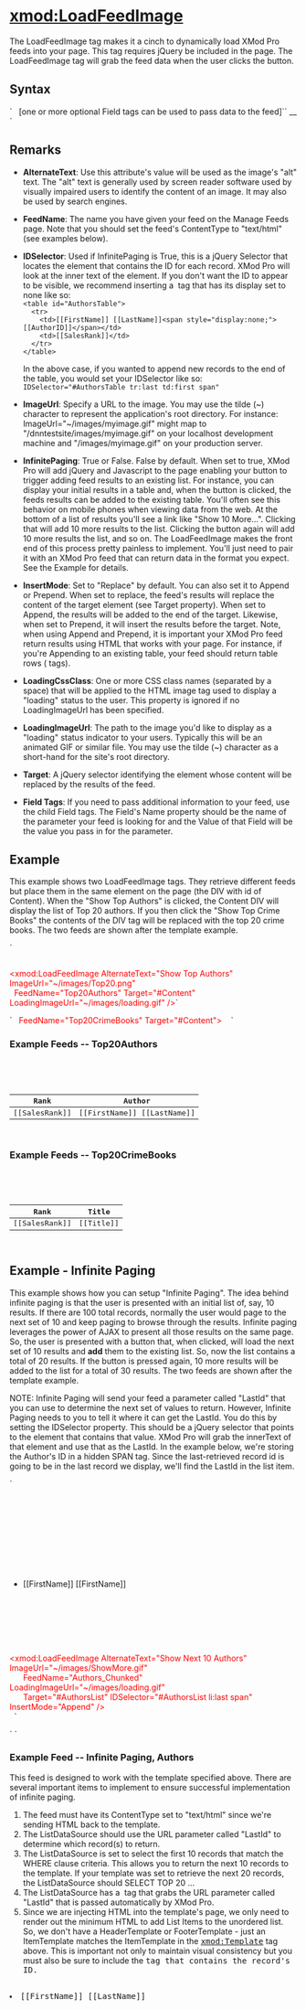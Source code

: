 # <xmod:LoadFeedImage>

<a name="top" xmlns="http://www.w3.org/1999/xhtml"></a>


The LoadFeedImage tag makes it a cinch to dynamically load XMod Pro feeds into your page. This tag requires jQuery be included in the page. The LoadFeedImage tag will grab the feed data when the user clicks the button.

<a name="syntax" xmlns="http://www.w3.org/1999/xhtml"></a>

## Syntax

<div xmlns="">`<xmod:LoadFeedImage  
  AlternateText="_string_"  
  FeedName="_string_"  
  Height="_size_"  
  IDSelector="_jQuery element selector_"  
  ImageUrl="_string_"  
  InfinitePaging="True|**False**"  
  InsertMode="**Replace**|Append|Prepend"  
  LoadingCssClass="_CSS Class Name(s)_"  
  LoadingImageUrl="_url_"  
  Target="_jQuery element selector_"  
  Width="_size_">  
  [one or more optional Field tags can be used to pass data to the feed]``  
_<Field Name="string" Value="string" />_  
</xmod:LoadFeedImage>`</div>

<a name="remarks" xmlns="http://www.w3.org/1999/xhtml"></a>

## Remarks

*   **AlternateText**: Use this attribute's value will be used as the image's "alt" text. The "alt" text is generally used by screen reader software used by visually impaired users to identify the content of an image. It may also be used by search engines.  

*   **FeedName**: The name you have given your feed on the Manage Feeds page. Note that you should set the feed's ContentType to "text/html" (see examples below).  

*   **IDSelector**: Used if InfinitePaging is True, this is a jQuery Selector that locates the element that contains the ID for each record. XMod Pro will look at the inner text of the element. If you don't want the ID to appear to be visible, we recommend inserting a <span> tag that has its display set to none like so:  
    `<table id="AuthorsTable">`  
    `  <tr>`  
    `    <td>[[FirstName]] [[LastName]]<span style="display:none;">[[AuthorID]]</span></td>`  
    `    <td>[[SalesRank]]</td>`  
    `  </tr>`  
    `</table>`  

    In the above case, if you wanted to append new records to the end of the table, you would set your IDSelector like so:  
    `IDSelector="#AuthorsTable tr:last td:first span"`  

*   **ImageUrl**: Specify a URL to the image. You may use the tilde (~) character to represent the application's root directory. For instance: ImageUrl="~/images/myimage.gif" might map to "/dnntestsite/images/myimage.gif" on your localhost development machine and "/images/myimage.gif" on your production server.  

*   **InfinitePaging**: True or False. False by default. When set to true, XMod Pro will add jQuery and Javascript to the page enabling your button to trigger adding feed results to an existing list. For instance, you can display your initial results in a table and, when the button is clicked, the feeds results can be added to the existing table. You'll often see this behavior on mobile phones when viewing data from the web. At the bottom of a list of results you'll see a link like "Show 10 More...". Clicking that will add 10 more results to the list. Clicking the button again will add 10 more results the list, and so on. The LoadFeedImage makes the front end of this process pretty painless to implement. You'll just need to pair it with an XMod Pro feed that can return data in the format you expect. See the Example for details.  

*   **InsertMode**: Set to "Replace" by default. You can also set it to Append or Prepend. When set to replace, the feed's results will replace the content of the target element (see Target property). When set to Append, the results will be added to the end of the target. Likewise, when set to Prepend, it will insert the results before the target. Note, when using Append and Prepend, it is important your XMod Pro feed return results using HTML that works with your page. For instance, if you're Appending to an existing table, your feed should return table rows (<tr> tags).  

*   **LoadingCssClass**: One or more CSS class names (separated by a space) that will be applied to the HTML image tag used to display a "loading" status to the user. This property is ignored if no LoadingImageUrl has been specified.  

*   **LoadingImageUrl**: The path to the image you'd like to display as a "loading" status indicator to your users. Typically this will be an animated GIF or similar file. You may use the tilde (~) character as a short-hand for the site's root directory.  

*   **Target**: A jQuery selector identifying the element whose content will be replaced by the results of the feed.  

*   **Field Tags**: If you need to pass additional information to your feed, use the child Field tags. The Field's Name property should be the name of the parameter your feed is looking for and the Value of that Field will be the value you pass in for the parameter.  

<a name="example" xmlns="http://www.w3.org/1999/xhtml"></a>

## Example

This example shows two LoadFeedImage tags. They retrieve different feeds but place them in the same element on the page (the DIV with id of Content). When the "Show Top Authors" is clicked, the Content DIV will display the list of Top 20 authors. If you then click the "Show Top Crime Books" the contents of the DIV tag will be replaced with the top 20 crime books. The two feeds are shown after the template example.

<div xmlns="">`  
<!-- Main Content DIV Feed Results Will Be Placed Here -->  
<div id="Content"></div>  

`  
`<!-- LOAD FEED TAGS -->  
<span style="color: #ff0000;"><xmod:LoadFeedImage AlternateText="Show Top Authors" ImageUrl="~/images/Top20.png"</span>  
<span style="color: #ff0000;">  FeedName="Top20Authors" Target="#Content" LoadingImageUrl="~/images/loading.gif" /></span>`</div>

<div xmlns="">`  
<span style="color: #ff0000;"><xmod:LoadFeedImage AlternateText="Show Top Crime Books" ImageUrl="~/images/TopCrime.png"</span>  
<span style="color: #ff0000;">  FeedName="Top20CrimeBooks" Target="#Content"></span>  
<span style="color: #ff0000;">  <Field Name="GenreId" Value="20" /></span>  
<span style="color: #ff0000;"></xmod:LoadFeedImage></span>  
`</div>

### Example Feeds -- Top20Authors

<div style="font-family: monospace;" xmlns="http://www.w3.org/1999/xhtml"><xmod:Feed ContentType="text/html">  
  <ListDataSource CommandText="SELECT FirstName, LastName, AuthorId, SalesRank FROM Authors WHERE SalesRank <= 20" />  
  <HeaderTemplate>  
    <table>  
      <thead>  
        <tr>  
          <th>Rank</th>  
          <th>Author</th>  
        </tr>  
      </thead>  
      <tbody>  
  </HeaderTemplate>  
  <ItemTemplate>  
        <tr>  
          <td>[[SalesRank]]</td>  
          <td>[[FirstName]] [[LastName]]</td>  
        </tr>  
  </ItemTemplate>  
  <FooterTemplate>  
      </tbody>  
    </table>  
  </FooterTemplate>  
</xmod:Feed></div>

### Example Feeds -- Top20CrimeBooks

<div style="font-family: monospace;" xmlns="http://www.w3.org/1999/xhtml"><xmod:Feed ContentType="text/html">  
  <ListDataSource CommandText="SELECT Title, SalesRank FROM Books WHERE GenereId = @GenreId">  
    <Parameter Name="GenreId" Value='[[Url:GenreId]]' />  
  </ListDataSource>  
  <HeaderTemplate>  
    <table>  
      <thead>  
        <tr>  
          <th>Rank</th>  
          <th>Title</th>  
        </tr>  
      </thead>  
      <tbody>  
  </HeaderTemplate>  
  <ItemTemplate>  
        <tr>  
          <td>[[SalesRank]]</td>  
          <td>[[Title]]</td>  
        </tr>  
  </ItemTemplate>  
  <FooterTemplate>  
      </tbody>  
    </table>  
  </FooterTemplate>  
</xmod:Feed></div>

## Example - Infinite Paging

This example shows how you can setup "Infinite Paging". The idea behind infinite paging is that the user is presented with an initial list of, say, 10 results. If there are 100 total records, normally the user would page to the next set of 10 and keep paging to browse through the results. Infinite paging leverages the power of AJAX to present all those results on the same page. So, the user is presented with a button that, when clicked, will load the next set of 10 results and **add** them to the existing list. So, now the list contains a total of 20 results. If the button is pressed again, 10 more results will be added to the list for a total of 30 results. The two feeds are shown after the template example.

NOTE: Infinite Paging will send your feed a parameter called "LastId" that you can use to determine the next set of values to return. However, Infinite Paging needs to you to tell it where it can get the LastId. You do this by setting the IDSelector property. This should be a jQuery selector that points to the element that contains that value. XMod Pro will grab the innerText of that element and use that as the LastId. In the example below, we're storing the Author's ID in a hidden SPAN tag. Since the last-retrieved record id is going to be in the last record we display, we'll find the LastId in the list item.

<div xmlns="">`  
<xmod:Template>  
  <ListDataSource CommandText="SELECT TOP 10 AuthorId, FirstName, LastName FROM Authors" />  

  <HeaderTemplate>  
    <ul id="AuthorsList">  
  </HeaderTemplate>  

  <ItemTemplate>  
      <li>[[FirstName]] [[FirstName]]<span style="display:none;">[[AuthorId]]</span></li>  
  </ItemTemplate>  

  <FooterTemplate>  
    </ul>  
<span style="color: #ff0000;" xmlns="http://www.w3.org/1999/xhtml"><xmod:LoadFeedImage AlternateText="Show Next 10 Authors" ImageUrl="~/images/ShowMore.gif"</span>  
<span style="color: #ff0000;" xmlns="http://www.w3.org/1999/xhtml">      FeedName="Authors_Chunked" LoadingImageUrl="~/images/loading.gif" </span>  
<span style="color: #ff0000;" xmlns="http://www.w3.org/1999/xhtml">      Target="#AuthorsList" IDSelector="#AuthorsList li:last span" InsertMode="Append" /></span>  
  </FooterTemplate>`</div>

<div xmlns="">`</xmod:Template>  
`</div>

### Example Feed -- Infinite Paging, Authors

This feed is designed to work with the template specified above. There are several important items to implement to ensure successful implementation of infinite paging.

1.  The feed must have its ContentType set to "text/html" since we're sending HTML back to the template.
2.  The ListDataSource should use the URL parameter called "LastId" to determine which record(s) to return.
3.  The ListDataSource is set to select the first 10 records that match the WHERE clause criteria. This allows you to return the next 10 records to the template. If your template was set to retrieve the next 20 records, the ListDataSource should SELECT TOP 20 ...
4.  The ListDataSource has a <Parameter> tag that grabs the URL parameter called "LastId" that is passed automatically by XMod Pro.
5.  Since we are injecting HTML into the template's page, we only need to render out the minimum HTML to add List Items to the unordered list. So, we don't have a HeaderTemplate or FooterTemplate - just an ItemTemplate matches the ItemTemplate in the <span style="font-family: monospace;"><xmod:Template></span> tag above. This is important not only to maintain visual consistency but you must also be sure to include the <span style="font-family: monospace;" xmlns="http://www.w3.org/1999/xhtml"><span></span> tag that contains the record's ID.

<div style="font-family: monospace;" xmlns="http://www.w3.org/1999/xhtml"><xmod:Feed ContentType="text/html">  
  <ListDataSource CommandText="SELECT TOP 10 FirstName, LastName, AuthorId FROM Authors WHERE AuthorId > @LastId ORDER BY AuthorId ASC">  
    <Parameter Name="LastId" Value='[[Url:LastId]]' />  
  </ListDataSource>  
  <ItemTemplate>  
        <li>[[FirstName]] [[LastName]]<span style="display:none;">[[AuthorId]]</span></li>  
  </ItemTemplate>  
</xmod:Feed></div>

